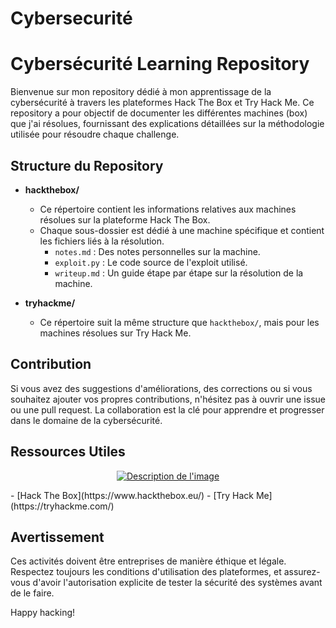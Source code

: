 # Cybersecurité

# Cybersécurité Learning Repository

Bienvenue sur mon repository dédié à mon apprentissage de la cybersécurité à travers les plateformes Hack The Box et Try Hack Me. Ce repository a pour objectif de documenter les différentes machines (box) que j'ai résolues, fournissant des explications détaillées sur la méthodologie utilisée pour résoudre chaque challenge.

## Structure du Repository

- **hackthebox/**
  - Ce répertoire contient les informations relatives aux machines résolues sur la plateforme Hack The Box.
  - Chaque sous-dossier est dédié à une machine spécifique et contient les fichiers liés à la résolution.
    - `notes.md` : Des notes personnelles sur la machine.
    - `exploit.py` : Le code source de l'exploit utilisé.
    - `writeup.md` : Un guide étape par étape sur la résolution de la machine.

- **tryhackme/**
  - Ce répertoire suit la même structure que `hackthebox/`, mais pour les machines résolues sur Try Hack Me.

## Contribution

Si vous avez des suggestions d'améliorations, des corrections ou si vous souhaitez ajouter vos propres contributions, n'hésitez pas à ouvrir une issue ou une pull request. La collaboration est la clé pour apprendre et progresser dans le domaine de la cybersécurité.

## Ressources Utiles
<p align="center">
        <a href="https://example.com">
            <img src="" alt="Description de l'image">
        </a>
    </p>
- [Hack The Box](https://www.hackthebox.eu/)
- [Try Hack Me](https://tryhackme.com/)

## Avertissement

Ces activités doivent être entreprises de manière éthique et légale. Respectez toujours les conditions d'utilisation des plateformes, et assurez-vous d'avoir l'autorisation explicite de tester la sécurité des systèmes avant de le faire.

Happy hacking!
